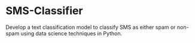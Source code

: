 # SMS-Classifier
Develop a text classification model to
classify SMS as either spam or non-spam
using data science techniques in Python.
